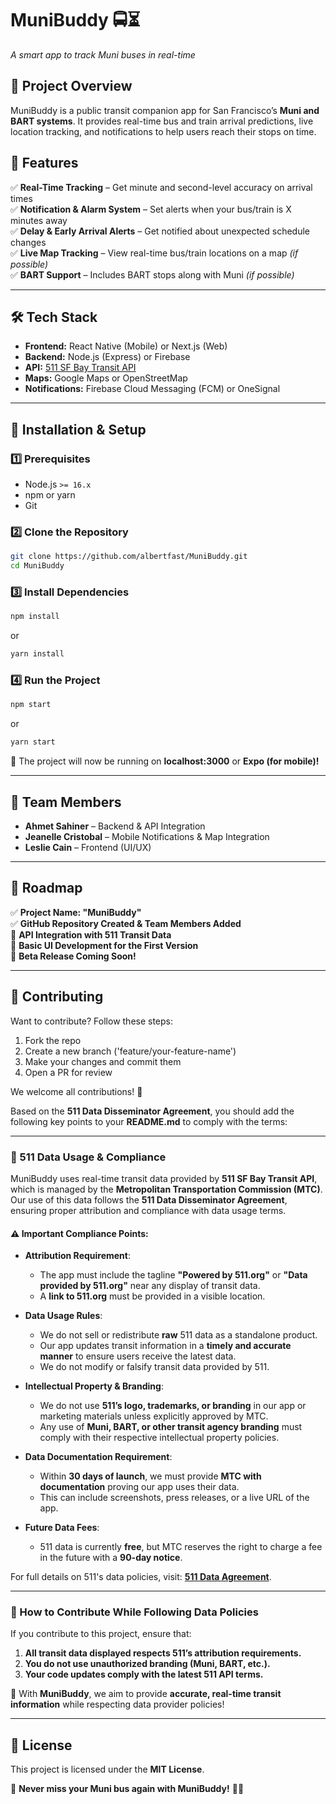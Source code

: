 # **MuniBuddy 🚍⏳**  
*A smart app to track Muni buses in real-time*  

## **📌 Project Overview**  
MuniBuddy is a public transit companion app for San Francisco’s **Muni and BART systems**. It provides real-time bus and train arrival predictions, live location tracking, and notifications to help users reach their stops on time.  

## **🎯 Features**  
✅ **Real-Time Tracking** – Get minute and second-level accuracy on arrival times  
✅ **Notification & Alarm System** – Set alerts when your bus/train is X minutes away  
✅ **Delay & Early Arrival Alerts** – Get notified about unexpected schedule changes  
✅ **Live Map Tracking** – View real-time bus/train locations on a map *(if possible)*  
✅ **BART Support** – Includes BART stops along with Muni *(if possible)*  

---

## **🛠️ Tech Stack**  
- **Frontend:** React Native (Mobile) or Next.js (Web)  
- **Backend:** Node.js (Express) or Firebase  
- **API:** [511 SF Bay Transit API](https://511.org/open-data/transit)  
- **Maps:** Google Maps or OpenStreetMap  
- **Notifications:** Firebase Cloud Messaging (FCM) or OneSignal  

---

## **📂 Installation & Setup**  

### **1️⃣ Prerequisites**  
- Node.js `>= 16.x`  
- npm or yarn  
- Git  

### **2️⃣ Clone the Repository**  
```sh
git clone https://github.com/albertfast/MuniBuddy.git
cd MuniBuddy
```

### **3️⃣ Install Dependencies**  
```sh
npm install
```
or  
```sh
yarn install
```

### **4️⃣ Run the Project**  
```sh
npm start
```
or  
```sh
yarn start
```

🚀 The project will now be running on **localhost:3000** or **Expo (for mobile)!**  

---

## **👥 Team Members**  
- **Ahmet Sahiner** – Backend & API Integration  
- **Jeanelle Cristobal** – Mobile Notifications & Map Integration  
- **Leslie Cain** – Frontend (UI/UX)    

---

## **📅 Roadmap**  
✅ **Project Name: "MuniBuddy"**  
✅ **GitHub Repository Created & Team Members Added**  
🔄 **API Integration with 511 Transit Data**  
🔄 **Basic UI Development for the First Version**  
🚀 **Beta Release Coming Soon!**  

---

## **📢 Contributing**  
Want to contribute? Follow these steps:  

1. Fork the repo  
2. Create a new branch ('feature/your-feature-name')  
3. Make your changes and commit them  
4. Open a PR for review  

We welcome all contributions! 🎉  


Based on the **511 Data Disseminator Agreement**, you should add the following key points to your **README.md** to comply with the terms:

---

### **📜 511 Data Usage & Compliance**  
MuniBuddy uses real-time transit data provided by **511 SF Bay Transit API**, which is managed by the **Metropolitan Transportation Commission (MTC)**. Our use of this data follows the **511 Data Disseminator Agreement**, ensuring proper attribution and compliance with data usage terms.  

#### **⚠️ Important Compliance Points:**  
- **Attribution Requirement**:  
  - The app must include the tagline **"Powered by 511.org"** or **"Data provided by 511.org"** near any display of transit data.  
  - A **link to 511.org** must be provided in a visible location.  

- **Data Usage Rules**:  
  - We do not sell or redistribute **raw** 511 data as a standalone product.  
  - Our app updates transit information in a **timely and accurate manner** to ensure users receive the latest data.  
  - We do not modify or falsify transit data provided by 511.  

- **Intellectual Property & Branding**:  
  - We do not use **511’s logo, trademarks, or branding** in our app or marketing materials unless explicitly approved by MTC.  
  - Any use of **Muni, BART, or other transit agency branding** must comply with their respective intellectual property policies.  

- **Data Documentation Requirement**:  
  - Within **30 days of launch**, we must provide **MTC with documentation** proving our app uses their data.  
  - This can include screenshots, press releases, or a live URL of the app.  

- **Future Data Fees**:  
  - 511 data is currently **free**, but MTC reserves the right to charge a fee in the future with a **90-day notice**.  

For full details on 511's data policies, visit: **[511 Data Agreement](https://511.org/open-data/transit)**.  

---

### **📢 How to Contribute While Following Data Policies**  
If you contribute to this project, ensure that:  
1. **All transit data displayed respects 511’s attribution requirements.**  
2. **You do not use unauthorized branding (Muni, BART, etc.).**  
3. **Your code updates comply with the latest 511 API terms.**  

🚀 With **MuniBuddy**, we aim to provide **accurate, real-time transit information** while respecting data provider policies!  

---

## **📜 License**  
This project is licensed under the **MIT License**.  

🚀 **Never miss your Muni bus again with MuniBuddy!** 🚌💨  


